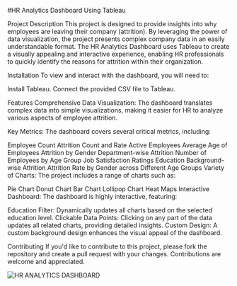 

#HR Analytics Dashboard Using Tableau

Project Description
This project is designed to provide insights into why employees are leaving their company (attrition). By leveraging the power of data visualization, the project presents complex company data in an easily understandable format. The HR Analytics Dashboard uses Tableau to create a visually appealing and interactive experience, enabling HR professionals to quickly identify the reasons for attrition within their organization.

Installation
To view and interact with the dashboard, you will need to:

Install Tableau.
Connect the provided CSV file to Tableau.

Features
Comprehensive Data Visualization: The dashboard translates complex data into simple visualizations, making it easier for HR to analyze various aspects of employee attrition.

Key Metrics: The dashboard covers several critical metrics, including:

Employee Count
Attrition Count and Rate
Active Employees
Average Age of Employees
Attrition by Gender
Department-wise Attrition
Number of Employees by Age Group
Job Satisfaction Ratings
Education Background-wise Attrition
Attrition Rate by Gender across Different Age Groups
Variety of Charts: The project includes a range of charts such as:

Pie Chart
Donut Chart
Bar Chart
Lollipop Chart
Heat Maps
Interactive Dashboard: The dashboard is highly interactive, featuring:

Education Filter: Dynamically updates all charts based on the selected education level.
Clickable Data Points: Clicking on any part of the data updates all related charts, providing detailed insights.
Custom Design: A custom background design enhances the visual appeal of the dashboard.

Contributing
If you'd like to contribute to this project, please fork the repository and create a pull request with your changes. Contributions are welcome and appreciated.

![HR ANALYTICS DASHBOARD](https://github.com/user-attachments/assets/ae4da0b3-0ae4-4da2-a6a8-64f51848b7ca)
